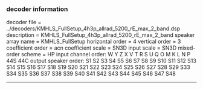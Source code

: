 
### decoder information 
decoder file = ../decoders/KMHLS_FullSetup_4h3p_allrad_5200_rE_max_2_band.dsp
description = KMHLS_FullSetup_4h3p_allrad_5200_rE_max_2_band
speaker array name = KMHLS_FullSetup
horizontal order   = 4
vertical order     = 3
coefficient order  = acn
coefficient scale  = SN3D
input scale        = SN3D
mixed-order scheme = HP
input channel order: W Y Z X V T R S U Q O M K L N P 44S 44C 
output speaker order: S1 S2 S3 S4 S5 S6 S7 S8 S9 S10 S11 S12 S13 S14 S15 S16 S17 S18 S19 S20 S21 S22 S23 S24 S25 S26 S27 S28 S29 S33 S34 S35 S36 S37 S38 S39 S40 S41 S42 S43 S44 S45 S46 S47 S48 

---

